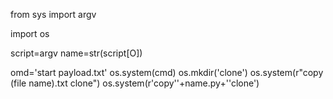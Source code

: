 from sys import argv

import os

script=argv
name=str(script[O])

omd='start payload.txt'
os.system(cmd)
os.mkdir('clone')
os.system(r"copy (file name).txt  clone")
os.system(r'copy''+name.py+''clone')

